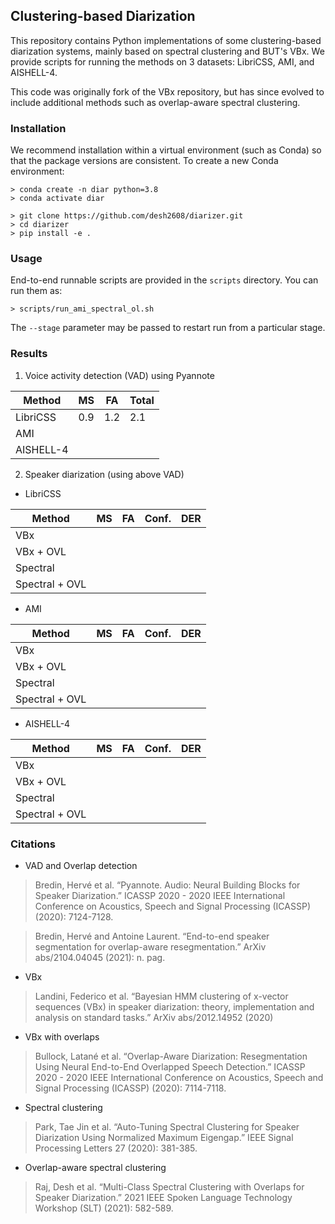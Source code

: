 ## Clustering-based Diarization

This repository contains Python implementations of some clustering-based diarization
systems, mainly based on spectral clustering and BUT's VBx. We provide scripts
for running the methods on 3 datasets: LibriCSS, AMI, and AISHELL-4.

This code was originally fork of the VBx repository, but has since evolved to include
additional methods such as overlap-aware spectral clustering.

### Installation

We recommend installation within a virtual environment (such as Conda) so that the
package versions are consistent. To create a new Conda environment:

```
> conda create -n diar python=3.8
> conda activate diar
```

```
> git clone https://github.com/desh2608/diarizer.git
> cd diarizer
> pip install -e . 
```

### Usage

End-to-end runnable scripts are provided in the `scripts` directory. You can run them as:

```
> scripts/run_ami_spectral_ol.sh
```

The `--stage` parameter may be passed to restart run from a particular stage.

### Results

1. Voice activity detection (VAD) using Pyannote

| Method   | MS    | FA | Total   |
|----------|-------|----|------|
| LibriCSS | 0.9 | 1.2 | 2.1 | 
| AMI |  |     |  |
| AISHELL-4 |  |    |  |

2. Speaker diarization (using above VAD)

* LibriCSS

| Method   | MS    | FA | Conf. | DER   |
|----------|-------|----|-------|-------|
| VBx |  |  |  | |
| VBx + OVL |  |  |   |  |
| Spectral |  |  |   |  |
| Spectral + OVL |  |  |   |  |

* AMI

| Method   | MS    | FA | Conf. | DER   |
|----------|-------|----|-------|-------|
| VBx |  |  |  | |
| VBx + OVL |  |  |   |  |
| Spectral |  |  |   |  |
| Spectral + OVL |  |  |   |  |

* AISHELL-4

| Method   | MS    | FA | Conf. | DER   |
|----------|-------|----|-------|-------|
| VBx |  |  |  | |
| VBx + OVL |  |  |   |  |
| Spectral |  |  |   |  |
| Spectral + OVL |  |  |   |  |

### Citations

* VAD and Overlap detection

> Bredin, Hervé et al. “Pyannote. Audio: Neural Building Blocks for Speaker Diarization.” ICASSP 2020 - 2020 IEEE International Conference on Acoustics, Speech and Signal Processing (ICASSP) (2020): 7124-7128.

> Bredin, Hervé and Antoine Laurent. “End-to-end speaker segmentation for overlap-aware resegmentation.” ArXiv abs/2104.04045 (2021): n. pag.

* VBx

> Landini, Federico et al. “Bayesian HMM clustering of x-vector sequences (VBx) in speaker diarization: theory, implementation and analysis on standard tasks.” ArXiv abs/2012.14952 (2020)

* VBx with overlaps

> Bullock, Latané et al. “Overlap-Aware Diarization: Resegmentation Using Neural End-to-End Overlapped Speech Detection.” ICASSP 2020 - 2020 IEEE International Conference on Acoustics, Speech and Signal Processing (ICASSP) (2020): 7114-7118.

* Spectral clustering

> Park, Tae Jin et al. “Auto-Tuning Spectral Clustering for Speaker Diarization Using Normalized Maximum Eigengap.” IEEE Signal Processing Letters 27 (2020): 381-385.

* Overlap-aware spectral clustering

> Raj, Desh et al. “Multi-Class Spectral Clustering with Overlaps for Speaker Diarization.” 2021 IEEE Spoken Language Technology Workshop (SLT) (2021): 582-589.
